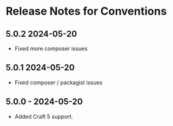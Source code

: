 # Release Notes for Conventions

## 5.0.2 2024-05-20

- Fixed more composer issues

## 5.0.1 2024-05-20

- Fixed composer / packagist issues

## 5.0.0 - 2024-05-20

- Added Craft 5 support.
